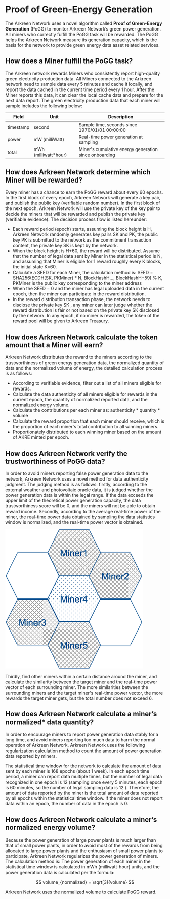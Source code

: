 # Proof of Green-Energy Generation

The Arkreen Network uses a novel algorithm called **Proof of Green-Energy Generation** (PoGG) to monitor Arkreen Network’s green power generation. All miners who correctly fulfill the PoGG task will be rewarded. The PoGG helps the Arkreen Network measure its generation capacity, which is the basis for the network to provide green energy data asset related services.

## How does a Miner fulfill the PoGG task?

The Arkreen network rewards Miners who consistently report high-quality green electricity production data. All Miners connected to the Arkreen network need to sample data every 5 minutes and cache it locally, and report the data cached in the current time period every 1 hour. After the Miner reports this data, it can clear the local cache data and prepare for the next data report. The green electricity production data that each miner will sample includes the following below:

| Field     | Unit                  | Description                                           |
| --------- | --------------------- | ----------------------------------------------------- |
| timestamp | second                | Sample time, seconds since 1970/01/01 00:00:00        |
| power     | mW (milliWatt)        | Real-time power generation at sampling                |
| total     | mWh (milliwatt\*hour) | Miner's cumulative energy generation since onboarding |

## How does Arkreen Network determine which Miner will be rewarded?

Every miner has a chance to earn the PoGG reward about every 60 epochs. In the first block of every epoch, Arkreen Network will generate a key pair, and publish the public key (verifiable random number). In the first block of the next epoch, Arkreen Network will use the private key of the key pair to decide the miners that will be rewarded and publish the private key (verifiable evidence). The decision process flow is listed hereunder:

* Each reward period (epoch) starts, assuming the block height is H, Arkreen Network randomly generates key pairs SK and PK, the public key PK is submitted to the network as the commitment transaction content, the private key SK is kept by the network.
* When the block height is H+60, the reward will be distributed. Assume that the number of legal data sent by Miner in the statistical period is N, and assuming that Miner is eligible for 1 reward roughly every K blocks, the initial state K=60.
* Calculate a SEED for each Miner, the calculation method is: SEED = SHA256(ECDH(SK, PKMiner) \* N, BlockHashH..., BlockHashH+59) % K, PKMiner is the public key corresponding to the miner address
* When the SEED = 0 and the miner has legal uploaded data in the current epoch, then the miner can participate in the reward distribution.
* In the reward distribution transaction phase, the network needs to disclose the private key SK , any miner can later judge whether the reward distribution is fair or not based on the private key SK disclosed by the network. In any epoch, if no miner is rewarded, the token of the reward pool will be given to Arkreen Treasury.

## How does Arkreen Network calculate the token amount that a Miner will earn?

Arkreen Network distributes the reward to the miners according to the trustworthiness of green energy generation data, the normalized quantity of data and the normalized volume of energy, the detailed calculation process is as follows:

* According to verifiable evidence, filter out a list of all miners eligible for rewards.
* Calculate the data authenticity of all miners eligible for rewards in the current epoch, the quantity of normalized reported data, and the normalized energy volume.
* Calculate the contributions per each miner as: authenticity \* quantity \* volume
* Calculate the reward proportion that each miner should receive, which is the proportion of each miner's total contribution to all winning miners.
* Proportionately distributed to each winning miner based on the amount of AKRE minted per epoch.

## How does Arkreen Network verify the trustworthiness of PoGG data?

In order to avoid miners reporting false power generation data to the network, Arkreen Network uses a novel method for data authenticity judgment. The judging method is as follows: firstly, according to the external weather and photovoltaic oracle data, it is judged whether the power generation data is within the legal range. If the data exceeds the upper limit of the theoretical power generation capacity, the data trustworthiness score will be 0, and the miners will not be able to obtain reward income. Secondly, according to the average real-time power of the miner, the real-time power data obtained by sampling the data statistics window is normalized, and the real-time power vector is obtained.

![](<../.gitbook/assets/image (4).png>)

Thirdly, find other miners within a certain distance around the miner, and calculate the similarity between the target miner and the real-time power vector of each surrounding miner. The more similarities between the surrounding miners and the target miner's real-time power vector, the more rewards the target miner gets, but the total number does not exceed 6.

## How does Arkreen Network calculate a miner’s normalized\* data quantity?

In order to encourage miners to report power generation data stably for a long time, and avoid miners reporting too much data to harm the normal operation of Arkreen Network, Arkreen Network uses the following regularization calculation method to count the amount of power generation data reported by miners.

The statistical time window for the network to calculate the amount of data sent by each miner is 168 epochs (about 1 week). In each epoch time period, a miner can report data multiple times, but the number of legal data recognized in one epoch is 12 (sampling once every 5 minutes, each epoch is 60 minutes, so the number of legal sampling data is 12 ). Therefore, the amount of data reported by the miner is the total amount of data reported by all epochs within the statistical time window. If the miner does not report data within an epoch, the number of data in the epoch is 0.

## How does Arkreen Network calculate a miner’s normalized energy volume?

Because the power generation of large power plants is much larger than that of small power plants, in order to avoid most of the rewards from being allocated to large power plants and the enthusiasm of small power plants to participate, Arkreen Network regularizes the power generation of miners. The calculation method is: The power generation of each miner in the statistical time window is calculated in mWh (milliwatt-hour) units, and the power generation data is calculated per the formula:

$$
volume_{normalized} = \sqrt[3]{volume}
$$

Arkreen Network uses the normalized volume to calculate PoGG reward.
